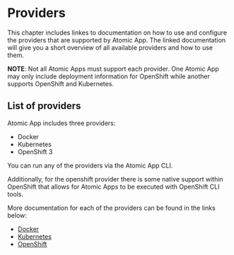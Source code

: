 # Providers

This chapter includes linkes to documentation on how to use and configure the 
providers that are supported by Atomic App. The linked documentation
will give you a short overview of all available providers and how
to use them.

**NOTE**: Not all Atomic Apps must support each provider. One Atomic App may 
only include deployment information for OpenShift while another supports 
OpenShift and Kubernetes.

## List of providers
Atomic App includes three providers:

  * Docker
  * Kubernetes
  * OpenShift 3

You can run any of the providers via the Atomic App CLI.

Additionally, for the openshift provider there is some native support
within OpenShift that allows for Atomic Apps to be executed with
OpenShift CLI tools.

More documentation for each of the providers can be found in the links
below:

   * [Docker](./providers/docker/overview.md)
   * [Kubernetes](./providers/kubernetes/overview.md)
   * [OpenShift](./providers/openshift/overview.md)

